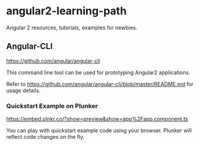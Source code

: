 # angular2-learning-path
Angular 2 resources, tutorials, examples for newbies.

## Angular-CLI
https://github.com/angular/angular-cli

This command line tool can be used for prototyping Angular2 applications.
 
Refer to https://github.com/angular/angular-cli/blob/master/README.md for usage details.

### Quickstart Example on Plunker
https://embed.plnkr.co/?show=preview&show=app%2Fapp.component.ts

You can play with quickstart example code using your browser. Plunker will reflect code changes on the fly.
